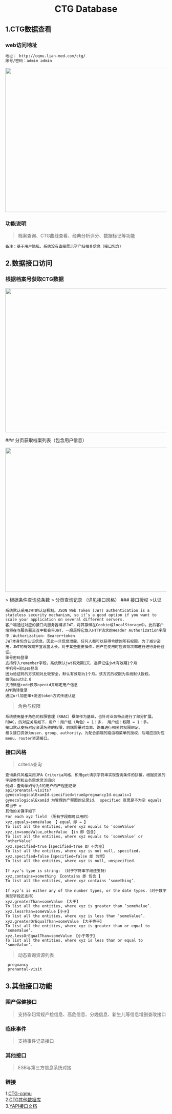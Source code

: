 <h1 align="center">CTG Database</h1>



## 1.CTG数据查看

### web访问地址

```bash
地址： http://cqmu.lian-med.com/ctg/  
账号/密码：admin admin
```
<p align="center">
<img width="780px" height="450px" src="https://obcdn.oss-cn-shenzhen.aliyuncs.com/static/web_ctgdatabase.png"/>
</p>
    
### 功能说明
>档案查询、CTG曲线查看、经典分析评分、数据标记等功能
    
    备注：基于用户隐私，系统没有直接展示孕产妇相关信息（接口包含）
    

## 2.数据接口访问

### 根据档案号获取CTG数据
<p align="center">
<img width="780px" height="450px" src="https://obcdn.oss-cn-shenzhen.aliyuncs.com/static/interface1.png"/>
</p>
### 分页获取档案列表（包含用户信息）
<p align="center">
<img width="780px" height="450px" src="https://obcdn.oss-cn-shenzhen.aliyuncs.com/static/interface2.png"/>
</p>
> 根据条件查询总条数
> 分页查询记录 （详见接口风格）
### 接口授权
>认证

    系统默认采用JWT的认证机制。JSON Web Token (JWT) authentication is a stateless security mechanism, so it’s a good option if you want to scale your application on several different servers.
    客户端通过对应的接口向服务器请求JWT，将其存储在Cookie或localStorage中。此后客户端将在与服务器交互中都会带JWT，一般是将它放入HTTP请求的Header Authorization字段中：Authorization: Bearer+token
    JWT本身包含认证信息，因此一旦信息泄露，任何人都可以获得令牌的所有权限。为了减少盗用，JWT的有效期不宜设置太长。对于某些重要操作，用户在使用时应该每次都进行进行身份验证。
    账号密码登录
    支持传入remember字段，系统默认jwt有效期1天，选择记住jwt有效期1个月
    手机号+验证码登录
    因为验证码的方式相对比较安全，默认有效期为1个月。该方式的权限为系统默认授权。
    微信oauth2.0
    支持微信code换取openid并绑定用户信息
    APP跳转登录
    通过url加密串+发送token方式传递认证
>角色与权限

    系统使用基于角色的权限管理（RBAC）框架作为基础，也针对业务特点进行了部分扩展。RBAC，的对应关系如下，用户：用户组（角色）= 1：多， 用户组：权限 = 1：多。
    接口默认支持对应资源名称的权限，前端需要对菜单、路由进行相关的权限绑定。
    相关接口资源为user、group、authority。为配合前端的路由和菜单的授权，后端应加对应menu、router资源接口。
### 接口风格
>criteria查询

    查询条件风格采用JPA Criteria风格，即用get请求字符串实现查询条件的拼接，根据资源的字段类型和业务需求灵活组织
    例如：查询孕妇号为1的用户的产程图记录
    api/prenatal-visits?gynecologicalExamId.specified=true&pregnancyId.equals=1
    gynecologicalExamId 为管理的产程图的记录id， specified 意思是不为空 equals 相当于 =
    其他的关键字如下
    For each xyz field （所有字段都可以用的）
    xyz.equals=someValue 【 equal 即 = 】
    To list all the entities, where xyz equals to ‘someValue’
    xyz.in=someValue,otherValue 【in 即 包含】
    To list all the entities, where xyz equals to ‘someValue’ or ‘otherValue’
    xyz.specified=true【specified=true 即 不为空】
    To list all the entities, where xyz is not null, specified.
    xyz.specified=false【specified=false 即 为空】
    To list all the entities, where xyz is null, unspecified.

    If xyz’s type is string: （对于字符串字段还支持）
    xyz.contains=something 【contains 即 包含 】
    To list all the entities, where xyz contains ‘something’.

    If xyz’s is either any of the number types, or the date types.（对于数字类型字段还支持）
    xyz.greaterThan=someValue 【大于】
    To list all the entities, where xyz is greater than ‘someValue’.
    xyz.lessThan=someValue【小于】
    To list all the entities, where xyz is less than ‘someValue’.
    xyz.greaterOrEqualThan=someValue 【大于等于】
    To list all the entities, where xyz is greater than or equal to ‘someValue’.
    xyz.lessOrEqualThan=someValue 【小于等于】
    To list all the entities, where xyz is less than or equal to ‘someValue’.

>动态查询资源列表
  
     pregnancy
     prenantal-visit
## 3.其他接口功能
### 围产保健接口
>支持孕妇常规产检信息、高危信息、分娩信息、新生儿等信息增删查改接口
### 临床事件
>支持事件记录接口
### 其他接口
>ESB与第三方信息系统对接

### 链接
1.[CTG-cqmu](http://cqmu.lian-med.com/ctg)<br />
2.[CTG其他数据库](http://transfer.lian-med.com/lm)<br />
3.[YAPI接口文档](http://yapi.lian-med.com/)<br />
